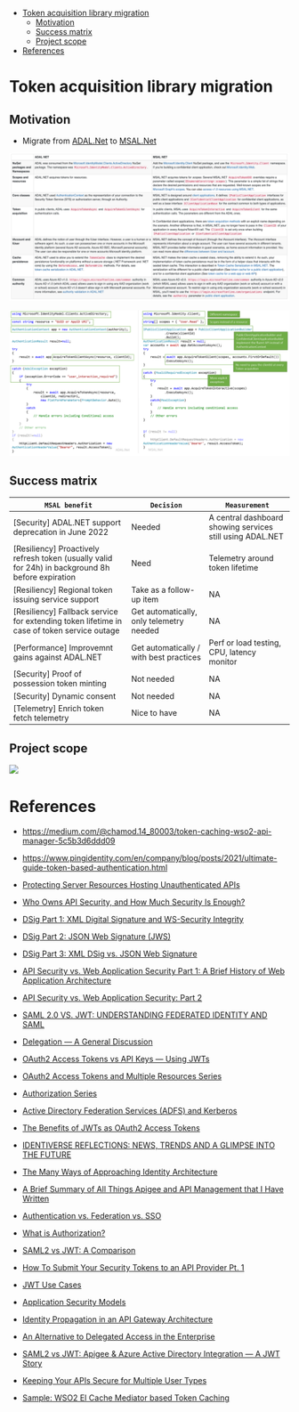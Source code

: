 - [Token acquisition library migration](#token-acquisition-library-migration)
  - [Motivation](#motivation)
  - [Success matrix](#success-matrix)
  - [Project scope](#project-scope)
- [References](#references)

# Token acquisition library migration
## Motivation
* Migrate from [ADAL.Net](https://github.com/AzureAD/azure-activedirectory-library-for-dotnet) to [MSAL.Net](https://github.com/AzureAD/microsoft-authentication-library-for-dotnet)

![](../../.gitbook/assets/adalNetVsMsalNet.png)

![](../../.gitbook/assets/adalNetVsMsalNetAPI.png)

## Success matrix

| `MSAL benefit` | `Decision` | `Measurement` |
|--|--|--|
| [Security] ADAL.NET support deprecation in June 2022 | Needed | A central dashboard showing services still using ADAL.NET |
| [Resiliency] Proactively refresh token (usually valid for 24h) in background 8h before expiration | Need | Telemetry around token lifetime |
| [Resiliency] Regional token issuing service support | Take as a follow-up item | NA |
| [Resiliency] Fallback service for extending token lifetime in case of token service outage  | Get automatically, only telemetry needed | NA |
| [Performance] Improvemnt gains against ADAL.NET | Get automatically / with best practices | Perf or load testing, CPU, latency monitor |
| [Security] Proof of possession token minting | Not needed | NA |
| [Security] Dynamic consent | Not needed | NA |
| [Telemetry] Enrich token fetch telemetry | Nice to have | NA |

## Project scope

![](../../.gitbook/assets/msalMigrationProjectScope.png)

# References
* https://medium.com/@chamod.14_80003/token-caching-wso2-api-manager-5c5b3d6ddd09
* https://www.pingidentity.com/en/company/blog/posts/2021/ultimate-guide-token-based-authentication.html

* [Protecting Server Resources Hosting Unauthenticated APIs](https://medium.com/@robert.broeckelmann/protecting-server-resources-hosting-unauthenticated-apis-d77875db7b8)
* [Who Owns API Security, and How Much Security Is Enough?](https://medium.com/@robert.broeckelmann/nissan-leaf-api-security-who-owns-api-security-and-how-much-security-is-enough-fa467fdb59a1)
* [DSig Part 1: XML Digital Signature and WS-Security Integrity](https://medium.com/@robert.broeckelmann/dsig-part-1-xml-digital-signature-and-ws-security-integrity-225ea3eb894e)
* [DSig Part 2: JSON Web Signature (JWS)](https://medium.com/@robert.broeckelmann/dsig-part-2-json-web-signature-jws-f428d0b5ae40)
* [DSig Part 3: XML DSig vs. JSON Web Signature](https://medium.com/@robert.broeckelmann/dsig-part-3-xml-dsig-vs-json-web-signature-709345c78541)
* [API Security vs. Web Application Security Part 1: A Brief History of Web Application Architecture](https://medium.com/@robert.broeckelmann/api-security-vs-web-application-security-part-1-a-brief-history-of-web-application-architecture-4c8a682a21e)
* [API Security vs. Web Application Security: Part 2](https://medium.com/@robert.broeckelmann/api-security-vs-web-application-security-part-2-e2f327b4b54c)
* [SAML 2.0 VS. JWT: UNDERSTANDING FEDERATED IDENTITY AND SAML](https://medium.com/@robert.broeckelmann/saml-2-0-vs-jwt-understanding-federated-identity-and-saml-a259dff8545c)
* [Delegation — A General Discussion](https://medium.com/@robert.broeckelmann/delegation-a-general-discussion-d0b2ab5a85c7)
* [OAuth2 Access Tokens vs API Keys — Using JWTs](https://medium.com/@robert.broeckelmann/oauth2-access-tokens-vs-api-keys-using-jwts-651f97df9e19)
* [OAuth2 Access Tokens and Multiple Resources Series](https://medium.com/@robert.broeckelmann/oauth2-access-tokens-and-multiple-resources-series-13e467861893)
* [Authorization Series](https://medium.com/@robert.broeckelmann/authorization-series-6b9c5890716c)
* [Active Directory Federation Services (ADFS) and Kerberos](https://medium.com/@robert.broeckelmann/active-directory-federation-services-adfs-and-kerberos-f36c71e13be5)
* [The Benefits of JWTs as OAuth2 Access Tokens](https://medium.com/@robert.broeckelmann/the-benefits-of-jwts-as-oauth2-access-tokens-6ec47dbd2783)
* [IDENTIVERSE REFLECTIONS: NEWS, TRENDS AND A GLIMPSE INTO THE FUTURE](https://medium.com/@robert.broeckelmann/identiverse-reflections-news-trends-and-a-glimpse-into-the-future-d585050b7cf5?readmore=1&source=user_profile---------20-------------------------------)
* [The Many Ways of Approaching Identity Architecture](https://medium.com/@robert.broeckelmann/the-many-ways-of-approaching-identity-architecture-813118077d8a)
* [A Brief Summary of All Things Apigee and API Management that I Have Written](https://medium.com/@robert.broeckelmann/a-brief-summary-of-all-things-apigee-and-api-management-that-i-have-written-46bb71c2d8b9)
* [Authentication vs. Federation vs. SSO](https://medium.com/@robert.broeckelmann/authentication-vs-federation-vs-sso-9586b06b1380)
* [What is Authorization?](https://medium.com/@robert.broeckelmann/what-is-authorization-9977caacc61e)
* [SAML2 vs JWT: A Comparison](https://medium.com/@robert.broeckelmann/saml2-vs-jwt-a-comparison-254bafd98e6)
* [How To Submit Your Security Tokens to an API Provider Pt. 1](https://medium.com/@robert.broeckelmann/how-to-submit-your-security-tokens-to-an-api-provider-pt-1-4a68df35843a)
* [JWT Use Cases](https://medium.com/@robert.broeckelmann/jwt-use-cases-bb94e4e70949)
* [Application Security Models](https://medium.com/@robert.broeckelmann/application-security-models-e5b47fe6ac70)
* [Identity Propagation in an API Gateway Architecture](https://medium.com/@robert.broeckelmann/identity-propagation-in-an-api-gateway-architecture-c0f9bbe9273b)
* [An Alternative to Delegated Access in the Enterprise](https://medium.com/@robert.broeckelmann/an-alternative-to-delegated-access-in-the-enterprise-82023ed423b5?source=user_profile---------63-------------------------------)
* [SAML2 vs JWT: Apigee & Azure Active Directory Integration — A JWT Story](https://medium.com/levvel-consulting/saml2-vs-jwt-apigee-azure-active-directory-integration-a-jwt-story-a3eb00769a1f)
* [Keeping Your APIs Secure for Multiple User Types](https://medium.com/@robert.broeckelmann/keeping-your-apis-secure-for-multiple-user-types-d5c627793c4c)
* [Sample: WSO2 EI Cache Mediator based Token Caching](https://medium.com/@chamilad/sample-wso2-ei-cache-mediator-based-token-caching-3036f2e7e6eb)
